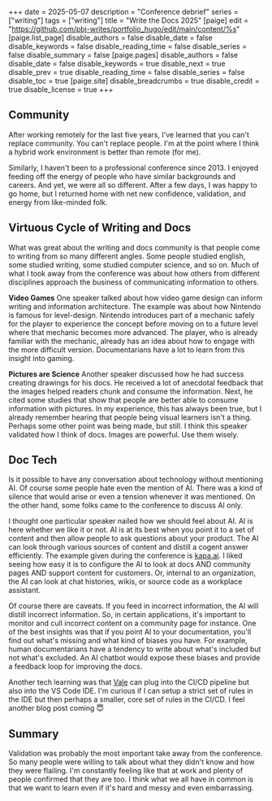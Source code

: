 +++
date = 2025-05-07
description = "Conference debrief"
series = ["writing"]
tags = ["writing"]
title = "Write the Docs 2025"
[paige]
edit = "https://github.com/pbj-writes/portfolio_hugo/edit/main/content/%s"
[paige.list_page]
disable_authors = false
disable_date = false
disable_keywords = false
disable_reading_time = false
disable_series = false
disable_summary = false
[paige.pages]
disable_authors = false
disable_date = false
disable_keywords = true
disable_next = true
disable_prev = true
disable_reading_time = false
disable_series = false
disable_toc = true
[paige.site]
disable_breadcrumbs = true
disable_credit = true
disable_license = true
+++

## Community

After working remotely for the last five years, I've learned that you can't replace community. You can't replace people. I'm at the point where I think a hybrid work environment is better than remote (for me).

Similarly, I haven't been to a professional conference since 2013. I enjoyed feeding off the energy of people who have similar backgrounds and careers. And yet, we were all so different. After a few days, I was happy to go home, but I returned home with net new confidence, validation, and energy from like-minded folk.

## Virtuous Cycle of Writing and Docs

What was great about the writing and docs community is that people come to writing from so many different angles. Some people studied english, some studied writing, some studied computer science, and so on. Much of what I took away from the conference was about how others from different disciplines approach the business of communicating information to others.

**Video Games**
One speaker talked about how video game design can inform writing and information architecture. The example was about how Nintendo is famous for level-design. Nintendo introduces part of a mechanic safely for the player to experience the concept before moving on to a future level where that mechanic becomes more advanced. The player, who is already familiar with the mechanic, already has an idea about how to engage with the more difficult version. Documentarians have a lot to learn from this insight into gaming.

**Pictures are Science**
Another speaker discussed how he had success creating drawings for his docs. He received a lot of anecdotal feedback that the images helped readers chunk and consume the information. Next, he cited some studies that show that people are better able to consume information with pictures. In my experience, this has always been true, but I already remember hearing that people being visual learners isn't a thing. Perhaps some other point was being made, but still. I think this speaker validated how I think of docs. Images are powerful. Use them wisely.

## Doc Tech

Is it possible to have any conversation about technology without mentioning AI. Of course some people hate even the mention of AI. There was a kind of silence that would arise or even a tension whenever it was mentioned. On the other hand, some folks came to the conference to discuss AI only.

I thought one particular speaker nailed how we should feel about AI. AI is here whether we like it or not. AI is at its best when you point it to a set of content and then allow people to ask questions about your product. The AI can look through various sources of content and distill a cogent answer efficiently. The example given during the conference is [kapa.ai](https://www.kapa.ai). I liked seeing how easy it is to configure the AI to look at docs AND community pages AND support content for customers. Or, internal to an organization, the AI can look at chat histories, wikis, or source code as a workplace assistant.

Of course there are caveats. If you feed in incorrect information, the AI will distill incorrect information. So, in certain applications, it's important to monitor and cull incorrect content on a community page for instance. One of the best insights was that if you point AI to your documentation, you'll find out what's missing and what kind of biases you have. For example, human documentarians have a tendency to write about what's included but not what's excluded. An AI chatbot would expose these biases and  provide a feedback loop for improving the docs.

Another tech learning was that [Vale](https://vale.sh) can plug into the CI/CD pipeline but also into the VS Code IDE. I'm curious if I can setup a strict set of rules in the IDE but then perhaps a smaller, core set of rules in the CI/CD. I feel another blog post coming 😇

## Summary

Validation was probably the most important take away from the conference. So many people were willing to talk about what they didn't know and how they were flailing. I'm constantly feeling like that at work and plenty of people confirmed that they are too. I think what we all have in common is that we want to learn even if it's hard and messy and even embarrassing.
